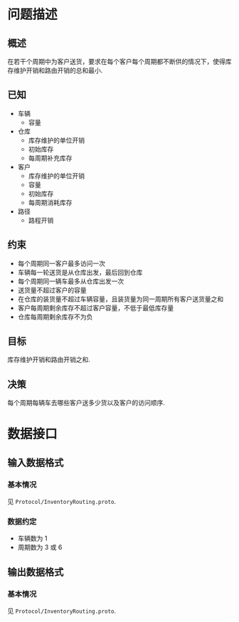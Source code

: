 # 问题描述

## 概述

在若干个周期中为客户送货，要求在每个客户每个周期都不断供的情况下，使得库存维护开销和路由开销的总和最小.


## 已知

- 车辆
  - 容量
- 仓库
  - 库存维护的单位开销
  - 初始库存
  - 每周期补充库存
- 客户
  - 库存维护的单位开销
  - 容量
  - 初始库存
  - 每周期消耗库存
- 路径
  - 路程开销


## 约束

- 每个周期同一客户最多访问一次
- 车辆每一轮送货是从仓库出发，最后回到仓库
- 每个周期同一辆车最多从仓库出发一次
- 送货量不超过客户的容量
- 在仓库的装货量不超过车辆容量，且装货量为同一周期所有客户送货量之和
- 客户每周期剩余库存不超过客户容量，不低于最低库存量
- 仓库每周期剩余库存不为负


## 目标

库存维护开销和路由开销之和.


## 决策

每个周期每辆车去哪些客户送多少货以及客户的访问顺序.



# 数据接口

## 输入数据格式

### 基本情况

见 `Protocol/InventoryRouting.proto`.

### 数据约定

- 车辆数为 1
- 周期数为 3 或 6


## 输出数据格式

### 基本情况

见 `Protocol/InventoryRouting.proto`.
